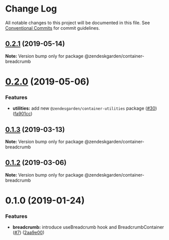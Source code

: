 # Change Log

All notable changes to this project will be documented in this file.
See [Conventional Commits](https://conventionalcommits.org) for commit guidelines.

## [0.2.1](https://github.com/zendeskgarden/react-containers/compare/@zendeskgarden/container-breadcrumb@0.2.0...@zendeskgarden/container-breadcrumb@0.2.1) (2019-05-14)

**Note:** Version bump only for package @zendeskgarden/container-breadcrumb





# [0.2.0](https://github.com/zendeskgarden/react-containers/compare/@zendeskgarden/container-breadcrumb@0.1.3...@zendeskgarden/container-breadcrumb@0.2.0) (2019-05-06)


### Features

* **utilities:** add new `@zendesgarden/container-utilities` package ([#30](https://github.com/zendeskgarden/react-containers/issues/30)) ([fa901cc](https://github.com/zendeskgarden/react-containers/commit/fa901cc))





## [0.1.3](https://github.com/zendeskgarden/react-containers/compare/@zendeskgarden/container-breadcrumb@0.1.2...@zendeskgarden/container-breadcrumb@0.1.3) (2019-03-13)

**Note:** Version bump only for package @zendeskgarden/container-breadcrumb





## [0.1.2](https://github.com/zendeskgarden/react-containers/compare/@zendeskgarden/container-breadcrumb@0.1.1...@zendeskgarden/container-breadcrumb@0.1.2) (2019-03-06)

**Note:** Version bump only for package @zendeskgarden/container-breadcrumb





# 0.1.0 (2019-01-24)


### Features

* **breadcrumb:** introduce useBreadcrumb hook and BreadcrumbContainer ([#7](https://github.com/zendeskgarden/react-containers/issues/7)) ([2aa9e00](https://github.com/zendeskgarden/react-containers/commit/2aa9e00))
